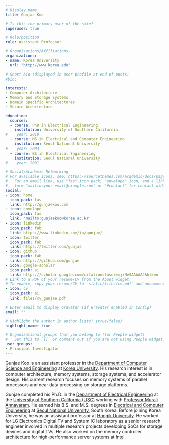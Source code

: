 ```yaml
---
# Display name
title: Gunjae Koo

# Is this the primary user of the site?
superuser: true

# Role/position
role: Assistant Professor

# Organizations/Affiliations
organizations:
- name: Korea University
  url: "http://www.korea.edu"

# Short bio (displayed in user profile at end of posts)
#bio: ''

interests:
- Computer Architecture
- Memory and Storage Systems
- Domain Specific Architectures
- Secure Architecture

education:
  courses:
  - course: PhD in Electrical Engineering
    institution: University of Southern California
#    year: 2018
  - course: MS in Electrical and Computer Engineering
    institution: Seoul National University
#    year: 2003
  - course: BS in Electrical Engineering
    institution: Seoul National University
#    year: 2001

# Social/Academic Networking
# For available icons, see: https://sourcethemes.com/academic/docs/page-builder/#icons
#   For an email link, use "fas" icon pack, "envelope" icon, and a link in the
#   form "mailto:your-email@example.com" or "#contact" for contact widget.
social:
- icon: home
  icon_pack: fas
  link: http://gunjaekoo.com
- icon: envelope
  icon_pack: fas
  link: 'mailto:gunjaekoo@korea.ac.kr'
- icon: linkedin
  icon_pack: fab
  link: https://www.linkedin.com/in/gunjae/
- icon: twitter
  icon_pack: fab
  link: https://twitter.com/gunjae
- icon: github
  icon_pack: fab
  link: https://github.com/gunjae
- icon: google-scholar
  icon_pack: ai
  link: https://scholar.google.com/citations?user=mjxNeSAAAAAJ&hl=en
# Link to a PDF of your resume/CV from the About widget.
# To enable, copy your resume/CV to `static/files/cv.pdf` and uncomment the lines below.
- icon: cv
  icon_pack: ai
  link: files/cv_gunjae.pdf

# Enter email to display Gravatar (if Gravatar enabled in Config)
email: ""

# Highlight the author in author lists? (true/false)
highlight_name: true

# Organizational groups that you belong to (for People widget)
#   Set this to `[]` or comment out if you are not using People widget.
user_groups:
- Principal Investigator
---
```


Gunjae Koo is an assistant professor in the [Department of Computer Science and Engineering](http://cs.korea.ac.kr) at [Korea University](http://korea.edu). His research interest is in computer architecture, memory systems, storage systems, and accelerator design. His current research focuses on memory systems of parallel processors and near data processing on storage platforms.

Gunjae completed his Ph.D. in the [Department of Electrical Engineering](https://minghsiehece.usc.edu) at the [University of Southern California (USC)](https://www.usc.edu/) working with [Professor Murali Annavaram](http://annavar.am). He earned his B.S. and M.S. degrees in [Electrical and Computer Engineering](http://ee.snu.ac.kr/en) at [Seoul National University](http://en.snu.ac.kr/), South Korea. Before joining Korea University, he was an assistant professor at [Hongik University](http://en.hongik.ac.kr). He worked for LG Electronics Digital TV and System IC laboratory as a  senior research engineer involved in multiple research projects  developing SoCs for storage devices and digital TVs. He also worked on  the memory controller architecture for high-performance server systems  at [Intel](https://www.intel.com/content/www/us/en/research/intel-research.html).
